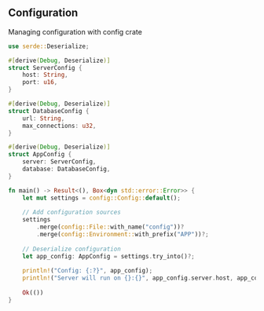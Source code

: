 <!-- METADATA
{
  "title": "Rustlang Configuration",
  "tags": [
    "rust",
    "io",
    "configuration"
  ],
  "language": "rust"
}
-->

## Configuration
Managing configuration with config crate
```rust
use serde::Deserialize;

#[derive(Debug, Deserialize)]
struct ServerConfig {
    host: String,
    port: u16,
}

#[derive(Debug, Deserialize)]
struct DatabaseConfig {
    url: String,
    max_connections: u32,
}

#[derive(Debug, Deserialize)]
struct AppConfig {
    server: ServerConfig,
    database: DatabaseConfig,
}

fn main() -> Result<(), Box<dyn std::error::Error>> {
    let mut settings = config::Config::default();
    
    // Add configuration sources
    settings
        .merge(config::File::with_name("config"))?
        .merge(config::Environment::with_prefix("APP"))?;
    
    // Deserialize configuration
    let app_config: AppConfig = settings.try_into()?;
    
    println!("Config: {:?}", app_config);
    println!("Server will run on {}:{}", app_config.server.host, app_config.server.port);
    
    Ok(())
}
```